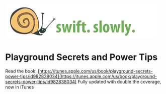 ![](../images/banner.jpg "Swift Slowly")

# Playground Secrets and Power Tips

Read the book: [https://itunes.apple.com/us/book/playground-secrets-power-tips/id982838034](https://itunes.apple.com/us/book/playground-secrets-power-tips/id982838034) Fully updated with double the coverage, now in iTunes
